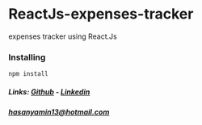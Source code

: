 # ReactJs-expenses-tracker
expenses tracker using React.Js

### Installing
 
```
npm install 
```
##### Links: [Github](https://github.com/hasan-yamin/)    - [Linkedin](https://www.linkedin.com/in/hasanyameen13/)
##### hasanyamin13@hotmail.com
